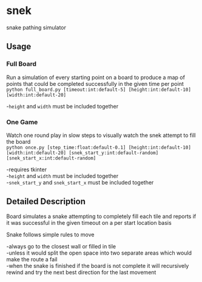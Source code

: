 # snek
snake pathing simulator

## Usage
### Full Board
Run a simulation of every starting point on a board to produce a map of points that could be completed successfully in the given time per point  
`python full_board.py [timeout:int:default-5] [height:int:default-10] [width:int:default-20]`

-`height` and `width` must be included together  

### One Game
Watch one round play in slow steps to visually watch the snek attempt to fill the board  
`python once.py [step_time:float:default-0.1] [height:int:default-10] [width:int:default-20] [snek_start_y:int:default-random] [snek_start_x:int:default-random]`

-requires tkinter  
-`height` and `width` must be included together  
-`snek_start_y` and `snek_start_x` must be included together

## Detailed Description
Board simulates a snake attempting to completely fill each tile and reports if it was successful in the given timeout on a per start location basis

Snake follows simple rules to move

-always go to the closest wall or filled in tile  
-unless it would split the open space into two separate areas which would make the route a fail  
-when the snake is finished if the board is not complete it will recursively rewind and try the next best direction for the last movement
